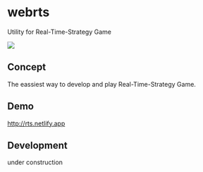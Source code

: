# webrts
Utility for Real-Time-Strategy Game


![](https://github.com/syuhei176/webrts/workflows/Test/badge.svg)

## Concept

The eassiest way to develop and play Real-Time-Strategy Game.

## Demo

http://rts.netlify.app

## Development

under construction

